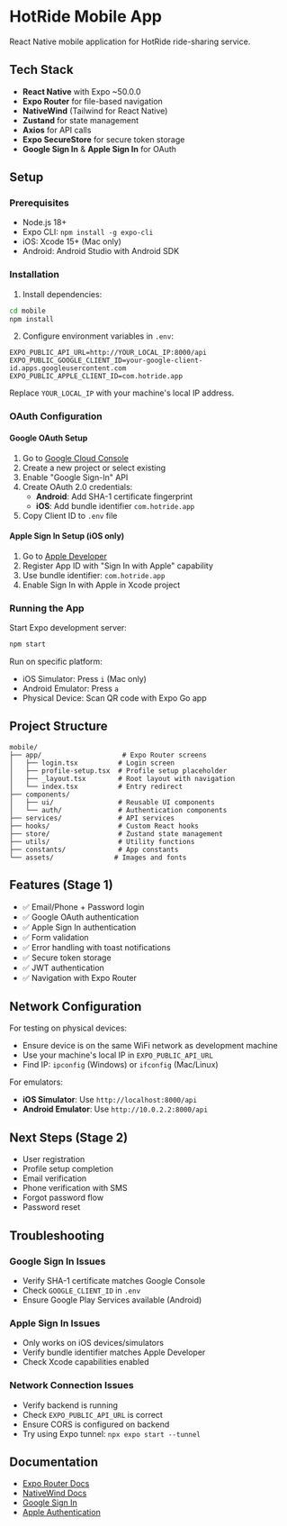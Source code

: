 # HotRide Mobile App

React Native mobile application for HotRide ride-sharing service.

## Tech Stack

- **React Native** with Expo ~50.0.0
- **Expo Router** for file-based navigation
- **NativeWind** (Tailwind for React Native)
- **Zustand** for state management
- **Axios** for API calls
- **Expo SecureStore** for secure token storage
- **Google Sign In** & **Apple Sign In** for OAuth

## Setup

### Prerequisites

- Node.js 18+
- Expo CLI: `npm install -g expo-cli`
- iOS: Xcode 15+ (Mac only)
- Android: Android Studio with Android SDK

### Installation

1. Install dependencies:
```bash
cd mobile
npm install
```

2. Configure environment variables in `.env`:
```env
EXPO_PUBLIC_API_URL=http://YOUR_LOCAL_IP:8000/api
EXPO_PUBLIC_GOOGLE_CLIENT_ID=your-google-client-id.apps.googleusercontent.com
EXPO_PUBLIC_APPLE_CLIENT_ID=com.hotride.app
```

Replace `YOUR_LOCAL_IP` with your machine's local IP address.

### OAuth Configuration

#### Google OAuth Setup

1. Go to [Google Cloud Console](https://console.cloud.google.com)
2. Create a new project or select existing
3. Enable "Google Sign-In" API
4. Create OAuth 2.0 credentials:
   - **Android**: Add SHA-1 certificate fingerprint
   - **iOS**: Add bundle identifier `com.hotride.app`
5. Copy Client ID to `.env` file

#### Apple Sign In Setup (iOS only)

1. Go to [Apple Developer](https://developer.apple.com)
2. Register App ID with "Sign In with Apple" capability
3. Use bundle identifier: `com.hotride.app`
4. Enable Sign In with Apple in Xcode project

### Running the App

Start Expo development server:
```bash
npm start
```

Run on specific platform:
- iOS Simulator: Press `i` (Mac only)
- Android Emulator: Press `a`
- Physical Device: Scan QR code with Expo Go app

## Project Structure

```
mobile/
├── app/                    # Expo Router screens
│   ├── login.tsx          # Login screen
│   ├── profile-setup.tsx  # Profile setup placeholder
│   ├── _layout.tsx        # Root layout with navigation
│   └── index.tsx          # Entry redirect
├── components/
│   ├── ui/                # Reusable UI components
│   └── auth/              # Authentication components
├── services/              # API services
├── hooks/                 # Custom React hooks
├── store/                 # Zustand state management
├── utils/                 # Utility functions
├── constants/             # App constants
└── assets/               # Images and fonts
```

## Features (Stage 1)

- ✅ Email/Phone + Password login
- ✅ Google OAuth authentication
- ✅ Apple Sign In authentication
- ✅ Form validation
- ✅ Error handling with toast notifications
- ✅ Secure token storage
- ✅ JWT authentication
- ✅ Navigation with Expo Router

## Network Configuration

For testing on physical devices:
- Ensure device is on the same WiFi network as development machine
- Use your machine's local IP in `EXPO_PUBLIC_API_URL`
- Find IP: `ipconfig` (Windows) or `ifconfig` (Mac/Linux)

For emulators:
- **iOS Simulator**: Use `http://localhost:8000/api`
- **Android Emulator**: Use `http://10.0.2.2:8000/api`

## Next Steps (Stage 2)

- User registration
- Profile setup completion
- Email verification
- Phone verification with SMS
- Forgot password flow
- Password reset

## Troubleshooting

### Google Sign In Issues
- Verify SHA-1 certificate matches Google Console
- Check `GOOGLE_CLIENT_ID` in `.env`
- Ensure Google Play Services available (Android)

### Apple Sign In Issues
- Only works on iOS devices/simulators
- Verify bundle identifier matches Apple Developer
- Check Xcode capabilities enabled

### Network Connection Issues
- Verify backend is running
- Check `EXPO_PUBLIC_API_URL` is correct
- Ensure CORS is configured on backend
- Try using Expo tunnel: `npx expo start --tunnel`

## Documentation

- [Expo Router Docs](https://docs.expo.dev/router/introduction/)
- [NativeWind Docs](https://www.nativewind.dev/)
- [Google Sign In](https://react-native-google-signin.github.io/docs/)
- [Apple Authentication](https://docs.expo.dev/versions/latest/sdk/apple-authentication/)
